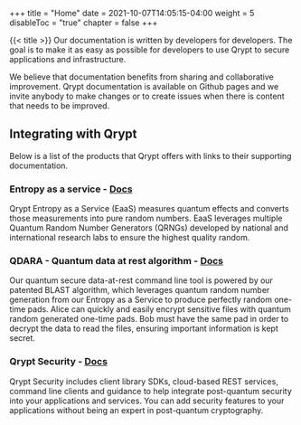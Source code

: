 +++
title = "Home"
date = 2021-10-07T14:05:15-04:00
weight = 5
disableToc = "true"
chapter = false
+++

{{< title >}}
Our documentation is written by developers for developers. The goal is to make it as easy as possible for developers to use Qrypt to secure applications and infrastructure.

We believe that documentation benefits from sharing and collaborative improvement. Qrypt documentation is available on Github pages and we invite anybody to make changes or to create issues when there is content that needs to be improved.
## Integrating with Qrypt
Below is a list of the products that Qrypt offers with links to their supporting documentation.

### Entropy as a service - [Docs](/eaas/)

Qrypt Entropy as a Service (EaaS) measures quantum effects and converts those measurements into pure random numbers. EaaS leverages multiple Quantum Random Number Generators (QRNGs) developed by national and international research labs to ensure the highest quality random.

### QDARA - Quantum data at rest algorithm - [Docs](/data_at_rest/)

Our quantum secure data-at-rest command line tool is powered by our patented BLAST algorithm, which leverages quantum random number generation from our Entropy as a Service to produce perfectly random one-time pads. Alice can quickly and easily encrypt sensitive files with quantum random generated one-time pads. Bob must have the same pad in order to decrypt the data to read the files, ensuring important information is kept secret.

### Qrypt Security - [Docs](sdk/)
Qrypt Security includes client library SDKs, cloud-based REST services, command line clients and guidance to help integrate post-quantum security into your applications and services. You can add security features to your applications without being an expert in post-quantum cryptography. 
